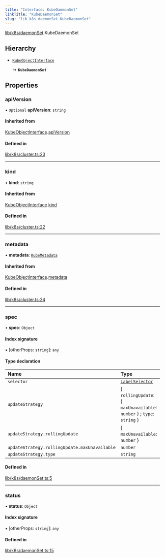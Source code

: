 ```yaml
---
title: "Interface: KubeDaemonSet"
linkTitle: "KubeDaemonSet"
slug: "lib_k8s_daemonSet.KubeDaemonSet"
---
```


[lib/k8s/daemonSet](../modules/lib_k8s_daemonSet.md).KubeDaemonSet

## Hierarchy

- [`KubeObjectInterface`](lib_k8s_cluster.KubeObjectInterface.md)

  ↳ **`KubeDaemonSet`**

## Properties

### apiVersion

• `Optional` **apiVersion**: `string`

#### Inherited from

[KubeObjectInterface](lib_k8s_cluster.KubeObjectInterface.md).[apiVersion](lib_k8s_cluster.KubeObjectInterface.md#apiversion)

#### Defined in

[lib/k8s/cluster.ts:23](https://github.com/kinvolk/headlamp/blob/f70c8787/frontend/src/lib/k8s/cluster.ts#L23)

___

### kind

• **kind**: `string`

#### Inherited from

[KubeObjectInterface](lib_k8s_cluster.KubeObjectInterface.md).[kind](lib_k8s_cluster.KubeObjectInterface.md#kind)

#### Defined in

[lib/k8s/cluster.ts:22](https://github.com/kinvolk/headlamp/blob/f70c8787/frontend/src/lib/k8s/cluster.ts#L22)

___

### metadata

• **metadata**: [`KubeMetadata`](lib_k8s_cluster.KubeMetadata.md)

#### Inherited from

[KubeObjectInterface](lib_k8s_cluster.KubeObjectInterface.md).[metadata](lib_k8s_cluster.KubeObjectInterface.md#metadata)

#### Defined in

[lib/k8s/cluster.ts:24](https://github.com/kinvolk/headlamp/blob/f70c8787/frontend/src/lib/k8s/cluster.ts#L24)

___

### spec

• **spec**: `Object`

#### Index signature

▪ [otherProps: `string`]: `any`

#### Type declaration

| Name | Type |
| :------ | :------ |
| `selector` | [`LabelSelector`](lib_k8s_cluster.LabelSelector.md) |
| `updateStrategy` | { `rollingUpdate`: { `maxUnavailable`: `number`  } ; `type`: `string`  } |
| `updateStrategy.rollingUpdate` | { `maxUnavailable`: `number`  } |
| `updateStrategy.rollingUpdate.maxUnavailable` | `number` |
| `updateStrategy.type` | `string` |

#### Defined in

[lib/k8s/daemonSet.ts:5](https://github.com/kinvolk/headlamp/blob/f70c8787/frontend/src/lib/k8s/daemonSet.ts#L5)

___

### status

• **status**: `Object`

#### Index signature

▪ [otherProps: `string`]: `any`

#### Defined in

[lib/k8s/daemonSet.ts:15](https://github.com/kinvolk/headlamp/blob/f70c8787/frontend/src/lib/k8s/daemonSet.ts#L15)
